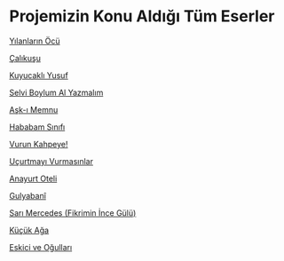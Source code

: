 # Projemizin Konu Aldığı Tüm Eserler
[Yılanların Öcü](eserler/yılanların_öcü)<br/>

[Çalıkuşu](eserler/çalıkuşu)<br/>

[Kuyucaklı Yusuf](eserler/kuyucaklı_yusuf)<br/>

[Selvi Boylum Al Yazmalım](eserler/selvi_boylum_al_yazmalım)<br/>

[Aşk-ı Memnu](localhost)<br/>

[Hababam Sınıfı](eserler/hababam_sınıfı)<br/>

[Vurun Kahpeye!](eserler/vurun_kahpeye)<br/>

[Uçurtmayı Vurmasınlar](eserler/uçurtmayı_vurmasınlar)<br/>

[Anayurt Oteli](eserler/anayurt_oteli)<br/>

[Gulyabanî](eserler/gulyabani)<br/>

[Sarı Mercedes (Fikrimin İnce Gülü)](eserler/sarı_mercedes)<br/>

[Küçük Ağa](eserler/küçük_ağa)<br/>

[Eskici ve Oğulları](eserler/eskici_ve_oğulları)<br/>